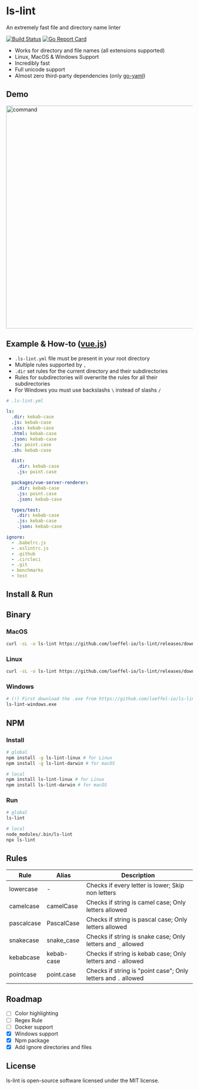 # ls-lint

An extremely fast file and directory name linter

[![Build Status](http://ci.loeffel.io/api/badges/loeffel-io/ls-lint/status.svg)](http://ci.loeffel.io/loeffel-io/ls-lint)
[![Go Report Card](https://goreportcard.com/badge/github.com/loeffel-io/ls-lint)](https://goreportcard.com/report/github.com/loeffel-io/ls-lint)

- Works for directory and file names (all extensions supported)
- Linux, MacOS & Windows Support
- Incredibly fast
- Full unicode support
- Almost zero third-party dependencies (only [go-yaml](https://github.com/go-yaml/yaml))

## Demo

<img src="https://i.imgur.com/plZml7D.gif" alt="command" width="600">

## Example & How-to ([vue.js](https://github.com/vuejs/vue))

- `.ls-lint.yml` file must be present in your root directory
- Multiple rules supported by `,`
- `.dir` set rules for the current directory and their subdirectories
- Rules for subdirectories will overwrite the rules for all their subdirectories
- For Windows you must use backslashs `\` instead of slashs `/` 

```yaml
# .ls-lint.yml

ls:
  .dir: kebab-case
  .js: kebab-case
  .css: kebab-case
  .html: kebab-case
  .json: kebab-case
  .ts: point.case
  .sh: kebab-case

  dist:
    .dir: kebab-case
    .js: point.case

  packages/vue-server-renderer:
    .dir: kebab-case
    .js: point.case
    .json: kebab-case

  types/test:
    .dir: kebab-case
    .js: kebab-case
    .json: kebab-case

ignore:
  - .babelrc.js
  - .eslintrc.js
  - .github
  - .circleci
  - .git
  - benchmarks
  - test
```

## Install & Run

## Binary

### MacOS

```bash
curl -sL -o ls-lint https://github.com/loeffel-io/ls-lint/releases/download/v1.1.0/ls-lint-darwin && chmod +x ls-lint && ./ls-lint
```

### Linux

```bash
curl -sL -o ls-lint https://github.com/loeffel-io/ls-lint/releases/download/v1.1.0/ls-lint-linux && chmod +x ls-lint && ./ls-lint
```

### Windows

```bash
# (!) First download the .exe from https://github.com/loeffel-io/ls-lint/releases/download/v1.1.0/ls-lint-windows.exe
ls-lint-windows.exe
```

## NPM

### Install

```bash
# global
npm install -g ls-lint-linux # for Linux
npm install -g ls-lint-darwin # for macOS

# local
npm install ls-lint-linux # for Linux
npm install ls-lint-darwin # for macOS
```

### Run

```bash
# global
ls-lint

# local
node_modules/.bin/ls-lint
npx ls-lint
```

## Rules

| Rule       | Alias       | Description                                                    |
| ---------- | ----------- | -------------------------------------------------------------- |
| lowercase  | -           | Checks if every letter is lower; Skip non letters              |
| camelcase  | camelCase   | Checks if string is camel case; Only letters allowed           |
| pascalcase | PascalCase  | Checks if string is pascal case; Only letters allowed          |
| snakecase  | snake_case  | Checks if string is snake case; Only letters and `_` allowed   |
| kebabcase  | kebab-case  | Checks if string is kebab case; Only letters and `-` allowed   |
| pointcase  | point.case  | Checks if string is "point case"; Only letters and `.` allowed |

## Roadmap

- [ ] Color highlighting
- [ ] Regex Rule
- [ ] Docker support
- [x] Windows support
- [x] Npm package
- [x] Add ignore directories and files

## License

ls-lint is open-source software licensed under the MIT license.
